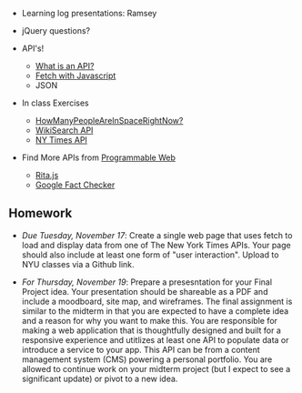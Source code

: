 * Learning log presentations: Ramsey
* jQuery questions?
* API's!
  * [What is an API?](https://medium.com/@perrysetgo/what-exactly-is-an-api-69f36968a41f)
  * [Fetch with Javascript](https://developer.mozilla.org/en-US/docs/Web/API/Fetch_API/Using_Fetch)
  * JSON

* In class Exercises
  * [HowManyPeopleAreInSpaceRightNow?](http://api.open-notify.org/astros.json)
  * [WikiSearch API](https://www.mediawiki.org/wiki/API:Main_page)
  * [NY Times API](http://developer.nytimes.com/)

* Find More APIs from [Programmable Web](https://www.programmableweb.com/)
  * [Rita.js](https://rednoise.org/rita/reference/index.php)
  * [Google Fact Checker](https://developers.google.com/fact-check/tools/api)

## Homework

* *Due Tuesday, November 17*: Create a single web page that uses fetch to load and display data from one of The New York Times APIs. Your page should also include at least one form of "user interaction". Upload to NYU classes via a Github link.

* *For Thursday, November 19*: Prepare a presesntation for your Final Project idea. Your presentation should be shareable as a PDF and include a moodboard, site map, and wireframes. The final assignment is similar to the midterm in that you are expected to have a complete idea and a reason for why you want to make this. You are responsible for making a web application that is thoughtfully designed and built for a responsive experience and utitlizes at least one API to populate data or introduce a service to your app. This API can be from a content management system (CMS) powering a personal portfolio. You are allowed to continue work on your midterm project (but I expect to see a significant update) or pivot to a new idea. 